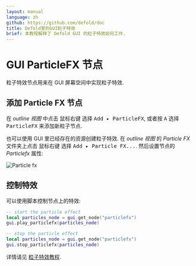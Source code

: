 ```yaml
---
layout: manual
language: zh
github: https://github.com/defold/doc
title: Defold里的GUI粒子特效
brief: 本教程解释了 Defold GUI 的粒子特效如何工作.
---
```


# GUI ParticleFX 节点

粒子特效节点用来在 GUI 屏幕空间中实现粒子特效.

## 添加 Particle FX 节点

在 *outline 视图* 中点击 <kbd>鼠标右键</kbd> 选择 <kbd>Add ▸ ParticleFX</kbd>, 或者按 <kbd>A</kbd> 选择 <kbd>ParticleFX</kbd> 来添加新粒子节点.

也可以使用 GUI 里已经存在的资源创建粒子特效. 在 *outline 视图* 的 *Particle FX* 文件夹上点击 <kbd>鼠标右键</kbd> 选择 <kbd>Add ▸ Particle FX...</kbd>. 然后设置节点的 *Particlefx* 属性:

![Particle fx](../images/gui-particlefx/create.png)

## 控制特效

可以使用脚本控制节点上的特效:

```lua
-- start the particle effect
local particles_node = gui.get_node("particlefx")
gui.play_particlefx(particles_node)
```

```lua
-- stop the particle effect
local particles_node = gui.get_node("particlefx")
gui.stop_particlefx(particles_node)
```

详情请见 [粒子特效教程](/zh/manuals/particlefx).